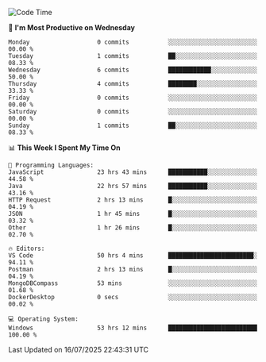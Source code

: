 <!--START_SECTION:waka-->
![Code Time](http://img.shields.io/badge/Code%20Time-5%2C341%20hrs%2013%20mins-blue)

📅 **I'm Most Productive on Wednesday** 

```text
Monday                   0 commits           ░░░░░░░░░░░░░░░░░░░░░░░░░   00.00 % 
Tuesday                  1 commits           ██░░░░░░░░░░░░░░░░░░░░░░░   08.33 % 
Wednesday                6 commits           ████████████░░░░░░░░░░░░░   50.00 % 
Thursday                 4 commits           ████████░░░░░░░░░░░░░░░░░   33.33 % 
Friday                   0 commits           ░░░░░░░░░░░░░░░░░░░░░░░░░   00.00 % 
Saturday                 0 commits           ░░░░░░░░░░░░░░░░░░░░░░░░░   00.00 % 
Sunday                   1 commits           ██░░░░░░░░░░░░░░░░░░░░░░░   08.33 % 
```


📊 **This Week I Spent My Time On** 

```text
💬 Programming Languages: 
JavaScript               23 hrs 43 mins      ███████████░░░░░░░░░░░░░░   44.58 % 
Java                     22 hrs 57 mins      ███████████░░░░░░░░░░░░░░   43.16 % 
HTTP Request             2 hrs 13 mins       █░░░░░░░░░░░░░░░░░░░░░░░░   04.19 % 
JSON                     1 hr 45 mins        █░░░░░░░░░░░░░░░░░░░░░░░░   03.32 % 
Other                    1 hr 26 mins        █░░░░░░░░░░░░░░░░░░░░░░░░   02.70 % 

🔥 Editors: 
VS Code                  50 hrs 4 mins       ████████████████████████░   94.11 % 
Postman                  2 hrs 13 mins       █░░░░░░░░░░░░░░░░░░░░░░░░   04.19 % 
MongoDBCompass           53 mins             ░░░░░░░░░░░░░░░░░░░░░░░░░   01.68 % 
DockerDesktop            0 secs              ░░░░░░░░░░░░░░░░░░░░░░░░░   00.02 % 

💻 Operating System: 
Windows                  53 hrs 12 mins      █████████████████████████   100.00 % 
```


 Last Updated on 16/07/2025 22:43:31 UTC
<!--END_SECTION:waka-->
